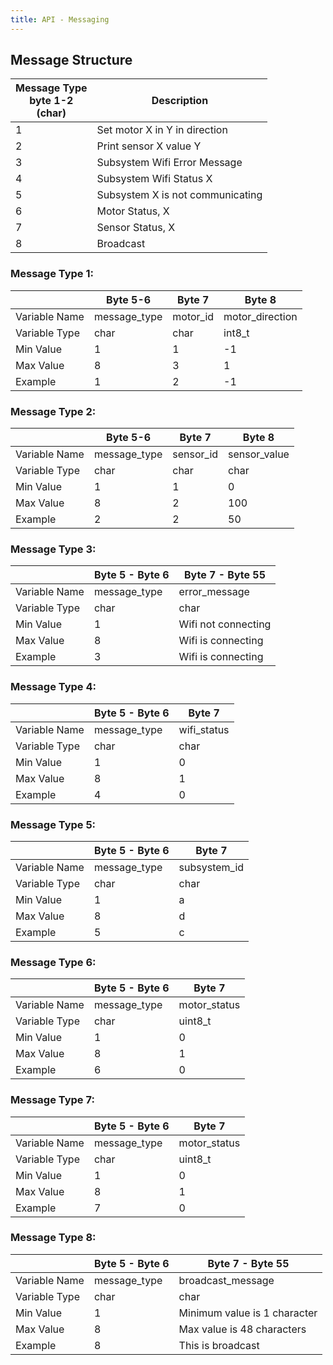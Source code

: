 ```yaml
---
title: API - Messaging
---
```

## Message Structure

| Message Type <br /> byte 1-2 <br /> (char)            | Description |
| --------------------------------------------- | ----------- |
|1                                              | Set motor X in Y in direction |
|2                                              | Print sensor X value Y |
|3                                              | Subsystem Wifi Error Message |
|4                                              | Subsystem Wifi Status X |
|5                                              | Subsystem X is not communicating |
|6                                              | Motor Status, X |
|7                                              | Sensor Status, X |
|8                                              | Broadcast |

### Message Type 1:

|   | Byte 5-6 | Byte 7 | Byte 8 |
|------------| --------------| ------------- | ------------- |
| Variable Name | message_type | motor_id | motor_direction |
|Variable Type | char | char | int8_t |
| Min Value| 1 | 1 | -1 |
| Max Value| 8 | 3 | 1 |
| Example | 1 | 2 | -1 |

### Message Type 2:

|     | Byte 5-6 | Byte 7 | Byte 8 |
|------------| --------------| ------------- | ------------- |
| Variable Name | message_type | sensor_id | sensor_value |
|Variable Type | char | char | char |
| Min Value| 1 | 1 | 0 |
| Max Value| 8 | 2 | 100 |
| Example | 2 | 2 | 50 |

### Message Type 3:

|      | Byte 5 - Byte 6 | Byte 7 - Byte 55 |
|------------| --------------| ------------- |
| Variable Name | message_type | error_message |
|Variable Type | char | char |
| Min Value| 1 | Wifi not connecting |
| Max Value| 8 | Wifi is connecting |
| Example | 3 | Wifi is connecting |

### Message Type 4:

|      | Byte 5 - Byte 6 | Byte 7 |
|------------| --------------| ------------- |
| Variable Name | message_type | wifi_status |
|Variable Type | char | char |
| Min Value | 1 | 0 |
| Max Value| 8 | 1 |
| Example | 4 | 0 |

### Message Type 5:

|      | Byte 5 - Byte 6 | Byte 7 |
|------------| --------------| ------------- |
| Variable Name | message_type | subsystem_id |
|Variable Type | char | char |
| Min Value | 1 | a |
| Max Value| 8 | d |
| Example | 5 | c |

### Message Type 6:

|      | Byte 5 - Byte 6 | Byte 7 |
|------------| --------------| ------------- |
| Variable Name | message_type | motor_status |
|Variable Type | char | uint8_t |
| Min Value | 1 | 0 |
| Max Value| 8 | 1 |
| Example | 6 | 0 |

### Message Type 7:

|      | Byte 5 - Byte 6 | Byte 7 |
|------------| --------------| ------------- |
| Variable Name | message_type | motor_status |
|Variable Type | char | uint8_t |
| Min Value | 1 | 0 |
| Max Value| 8 | 1 |
| Example | 7 | 0 |

### Message Type 8:

|      | Byte 5 - Byte 6 | Byte 7 - Byte 55 |
|------------| --------------| ------------- |
| Variable Name | message_type | broadcast_message |
|Variable Type | char | char |
| Min Value| 1 | Minimum value is 1 character |
| Max Value| 8 | Max value is 48 characters |
| Example | 8 | This is broadcast |